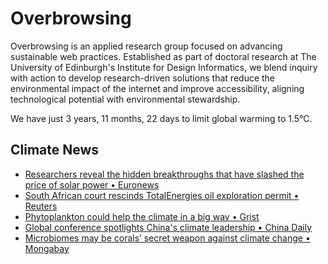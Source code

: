 # Overbrowsing

Overbrowsing is an applied research group focused on advancing sustainable web practices. Established as part of doctoral research at The University of Edinburgh's Institute for Design Informatics, we blend inquiry with action to develop research-driven solutions that reduce the environmental impact of the internet and improve accessibility, aligning technological potential with environmental stewardship.

<!-- clock-time -->
We have just 3 years, 11 months, 22 days to limit global warming to 1.5°C.
<!-- /clock-time -->

## Climate News
<!-- clock-news -->
- [Researchers reveal the hidden breakthroughs that have slashed the price of solar power • Euronews](https://www.euronews.com/green/2025/08/16/researchers-reveal-the-hidden-breakthroughs-that-have-slashed-the-price-of-solar-power )
- [South African court rescinds TotalEnergies oil exploration permit • Reuters](https://www.reuters.com/sustainability/climate-energy/south-african-court-rescinds-totalenergies-oil-exploration-permit-2025-08-14/ )
- [Phytoplankton could help the climate in a big way • Grist](https://grist.org/climate/the-tiny-ocean-organisms-that-could-help-the-climate-in-a-big-way/ )
- [Global conference spotlights China's climate leadership • China Daily](https://www.chinadaily.com.cn/a/202508/14/WS689da3fba310b236346f1a8d.html )
- [Microbiomes may be corals’ secret weapon against climate change • Mongabay](https://news.mongabay.com/2025/08/microbiomes-may-be-corals-secret-weapon-against-climate-change-study/ )
<!-- /clock-news -->
